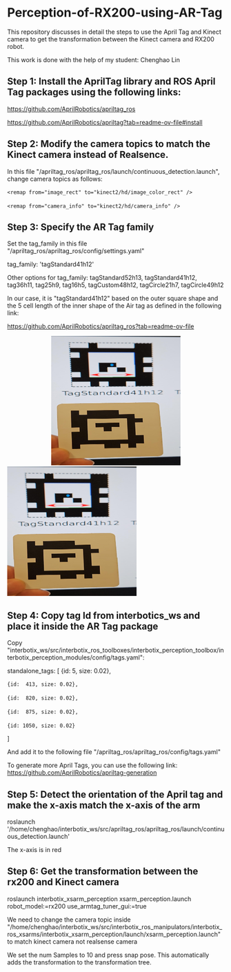 # Perception-of-RX200-using-AR-Tag
This repository discusses in detail the steps to use the April Tag and Kinect camera to get the transformation between the Kinect camera and RX200 robot. 

This work is done with the help of my student: Chenghao Lin

## Step 1: Install the AprilTag library and ROS April Tag packages using the following links:

https://github.com/AprilRobotics/apriltag_ros

https://github.com/AprilRobotics/apriltag?tab=readme-ov-file#install


## Step 2: Modify the camera topics to match the Kinect camera instead of Realsence.
 In this file "/apriltag_ros/apriltag_ros/launch/continuous_detection.launch", change camera topics as follows:

    <remap from="image_rect" to="kinect2/hd/image_color_rect" />

    <remap from="camera_info" to="kinect2/hd/camera_info" />

## Step 3: Specify the AR Tag family 

Set the tag_family in this file "/apriltag_ros/apriltag_ros/config/settings.yaml"

tag_family:   'tagStandard41h12' 

Other options for tag_family: tagStandard52h13, tagStandard41h12, tag36h11, tag25h9, tag16h5, tagCustom48h12, tagCircle21h7, tagCircle49h12

In our case, it is "tagStandard41h12" based on the outer square shape and the 5 cell length of the inner shape of the Air tag as defined in the following link:

https://github.com/AprilRobotics/apriltag_ros?tab=readme-ov-file

<div align="center">
   <img src="https://github.com/AmnaMazen/Perception-of-RX200-using-AR-Taging-A/blob/main/AR%20TAg.jpeg" width="300" height="300">
</div>

<img src="https://github.com/AmnaMazen/Perception-of-RX200-using-AR-Taging-A/blob/main/AR%20TAg.jpeg" width="300" height="300">



## Step 4: Copy tag Id from interbotics_ws and place it inside the AR Tag package

Copy "interbotix_ws/src/interbotix_ros_toolboxes/interbotix_perception_toolbox/interbotix_perception_modules/config/tags.yaml":

standalone_tags:
  [
    {id:    5, size: 0.02},
    
    {id:  413, size: 0.02},
    
    {id:  820, size: 0.02},
    
    {id:  875, size: 0.02},
    
    {id: 1050, size: 0.02}
  ]

  And add it to the following file "/apriltag_ros/apriltag_ros/config/tags.yaml"

  To generate more April Tags, you can use the following link: https://github.com/AprilRobotics/apriltag-generation

  ## Step 5: Detect the orientation of the April tag and make the x-axis match the x-axis of the arm 

  roslaunch '/home/chenghao/interbotix_ws/src/apriltag_ros/apriltag_ros/launch/continuous_detection.launch'

  The x-axis is in red 

  ## Step 6: Get the transformation between the rx200 and Kinect camera


roslaunch interbotix_xsarm_perception xsarm_perception.launch robot_model:=rx200 use_armtag_tuner_gui:=true

We need to change the camera topic inside "/home/chenghao/interbotix_ws/src/interbotix_ros_manipulators/interbotix_ros_xsarms/interbotix_xsarm_perception/launch/xsarm_perception.launch" to match kinect camera not realsense camera


  <arg name="camera_frame"                      default="kinect2_rgb_optical_frame"/>

  <arg name="camera_color_topic"                default="kinect2/hd/image_color_rect"/>

  <arg name="camera_info_topic"                 default="kinect2/hd/camera_info"/>


We set the num Samples to 10 and press snap pose. This automatically adds the transformation to the transformation tree. 

  

